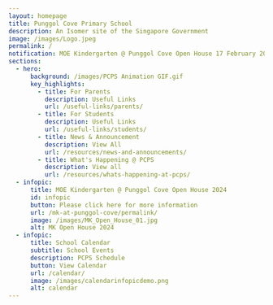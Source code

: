 ```yaml
---
layout: homepage
title: Punggol Cove Primary School
description: An Isomer site of the Singapore Government
image: /images/Logo.jpeg
permalink: /
notification: MOE Kindergarten @ Punggol Cove Open House 17 February 2024
sections:
  - hero:
      background: /images/PCPS Animation GIF.gif
      key_highlights:
        - title: For Parents
          description: Useful Links
          url: /useful-links/parents/
        - title: For Students
          description: Useful Links
          url: /useful-links/students/
        - title: News & Announcement
          description: View All
          url: /resources/news-and-announcements/
        - title: What's Happening @ PCPS
          description: View all
          url: /resources/whats-happening-at-pcps/
  - infopic:
      title: MOE Kindergarten @ Punggol Cove Open House 2024
      id: infopic
      button: Please click here for more information
      url: /mk-at-punggol-cove/permalink/
      image: /images/MK_Open_House_01.jpg
      alt: MK Open House 2024
  - infopic:
      title: School Calendar
      subtitle: School Events
      description: PCPS Schedule
      button: View Calendar
      url: /calendar/
      image: /images/calendarinfopicdemo.png
      alt: calendar
---
```

